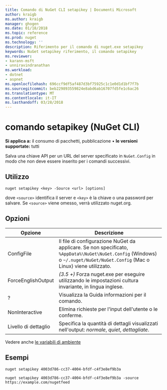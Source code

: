 ```yaml
---
title: Comando di NuGet CLI setapikey | Documenti Microsoft
author: kraigb
ms.author: kraigb
manager: ghogen
ms.date: 01/18/2018
ms.topic: reference
ms.prod: nuget
ms.technology: ''
description: Riferimento per il comando di nuget.exe setapikey
keywords: NuGet setapikey riferimento, il comando setapikey
ms.reviewer:
- karann-msft
- unniravindranathan
ms.workload:
- dotnet
- aspnet
ms.openlocfilehash: 696ccf9df5af487d3bf75925c1c1e0d1d1bf7f7b
ms.sourcegitcommit: beb229893559824e8abd6ab16707fd5fe1c6ac26
ms.translationtype: MT
ms.contentlocale: it-IT
ms.lasthandoff: 03/28/2018
---
```

# <a name="setapikey-command-nuget-cli"></a>comando setapikey (NuGet CLI)

**Si applica a:** il consumo di pacchetti, pubblicazione &bullet; **le versioni supportate:** tutti

Salva una chiave API per un URL del server specificato in `NuGet.Config` in modo che non deve essere inserito per i comandi successivi.

## <a name="usage"></a>Utilizzo

```cli
nuget setapikey <key> -Source <url> [options]
```

dove `<source>` identifica il server e `<key>` è la chiave o una password per salvare. Se `<source>` viene omesso, verrà utilizzato nuget.org.

## <a name="options"></a>Opzioni

| Opzione | Descrizione |
| --- | --- |
| ConfigFile | Il file di configurazione NuGet da applicare. Se non specificato, `%AppData%\NuGet\NuGet.Config` (Windows) o `~/.nuget/NuGet/NuGet.Config` (Mac o Linux) viene utilizzato.|
| ForceEnglishOutput | *(3.5 +)*  Forza nuget.exe per eseguire utilizzando le impostazioni cultura invariante, in lingua inglese. |
| ? | Visualizza la Guida informazioni per il comando. |
| NonInteractive | Elimina richieste per l'input dell'utente o le conferme. |
| Livello di dettaglio | Specifica la quantità di dettagli visualizzati nell'output: *normale*, *quiet*, *dettagliate*. |

Vedere anche [le variabili di ambiente](cli-ref-environment-variables.md)

## <a name="examples"></a>Esempi

```cli
nuget setapikey 4003d786-cc37-4004-bfdf-c4f3e8ef9b3a

nuget setapikey 4003d786-cc37-4004-bfdf-c4f3e8ef9b3a -source https://example.com/nugetfeed
```
